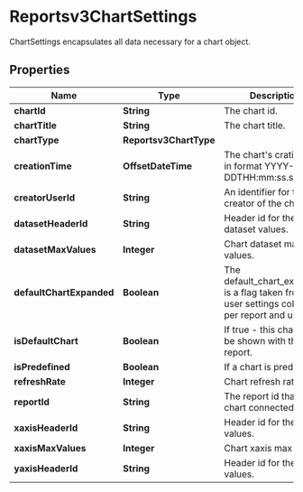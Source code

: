 

# Reportsv3ChartSettings

ChartSettings encapsulates all data necessary for a chart object.

## Properties

| Name | Type | Description | Notes |
|------------ | ------------- | ------------- | -------------|
|**chartId** | **String** | The chart id. |  [optional] |
|**chartTitle** | **String** | The chart title. |  [optional] |
|**chartType** | **Reportsv3ChartType** |  |  [optional] |
|**creationTime** | **OffsetDateTime** | The chart&#39;s cration time in format YYYY-MM-DDTHH:mm:ss.sssZ. |  [optional] |
|**creatorUserId** | **String** | An identifier for the creator of the chart. |  [optional] |
|**datasetHeaderId** | **String** | Header id for the dataset values. |  [optional] |
|**datasetMaxValues** | **Integer** | Chart dataset max values. |  [optional] |
|**defaultChartExpanded** | **Boolean** | The default_chart_expanded is a flag taken from the user settings collection per report and user. |  [optional] |
|**isDefaultChart** | **Boolean** | If true - this chart will be shown with the report. |  [optional] |
|**isPredefined** | **Boolean** | If a chart is predefined. |  [optional] |
|**refreshRate** | **Integer** | Chart refresh rate. |  [optional] |
|**reportId** | **String** | The report id that the chart connected to. |  [optional] |
|**xaxisHeaderId** | **String** | Header id for the x-axis values. |  [optional] |
|**xaxisMaxValues** | **Integer** | Chart xaxis max values. |  [optional] |
|**yaxisHeaderId** | **String** | Header id for the y-axis values. |  [optional] |



